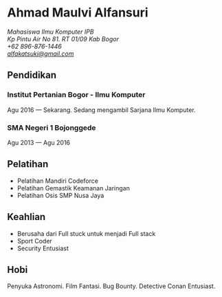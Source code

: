 # Ahmad Maulvi Alfansuri 

*Mahasiswa Ilmu Komputer IPB*  
*Kp Pintu Air No 81. RT 01/09 Kab Bogor*  
*+62 896-876-1446*  
*alfakatsuki@gmail.com*

## Pendidikan 
### Institut Pertanian Bogor - Ilmu Komputer
Agu 2016 — Sekarang. Sedang mengambil Sarjana Ilmu Komputer.

### SMA Negeri 1 Bojonggede
Agu 2013 — Agu 2016

## Pelatihan

- Pelatihan Mandiri Codeforce
- Pelatihan Gemastik Keamanan Jaringan
- Pelatihan Osis SMP Nusa Jaya

## Keahlian 

- Berusaha dari Full stuck untuk menjadi Full stack
- Sport Coder
- Security Entusiast

## Hobi

Penyuka Astronomi. Film Fantasi. Bug Bounty. Detective Conan Entusiast.
